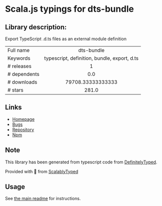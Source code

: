 
# Scala.js typings for dts-bundle


## Library description:
Export TypeScript .d.ts files as an external module definition

|                    |                 |
| ------------------ | :-------------: |
| Full name          | dts-bundle |
| Keywords           | typescript, definition, bundle, export, d.ts |
| # releases         | 1 |
| # dependents       | 0.0 |
| # downloads        | 79708.33333333333 |
| # stars            | 281.0 |

## Links
- [Homepage](https://github.com/grunt-ts/dts-bundle)
- [Bugs](https://github.com/grunt-ts/dts-bundle/issues)
- [Repository](https://github.com/grunt-ts/dts-bundle)
- [Npm](https://www.npmjs.com/package/dts-bundle)
    


## Note
This library has been generated from typescript code from [DefinitelyTyped](https://definitelytyped.org).

Provided with :purple_heart: from [ScalablyTyped](https://github.com/oyvindberg/ScalablyTyped)

## Usage
See [the main readme](../../readme.md) for instructions.


